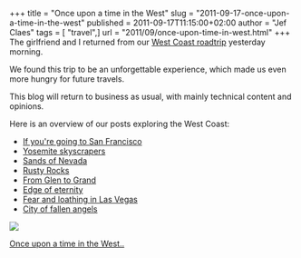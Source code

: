 +++
title = "Once upon a time in the West"
slug = "2011-09-17-once-upon-a-time-in-the-west"
published = 2011-09-17T11:15:00+02:00
author = "Jef Claes"
tags = [ "travel",]
url = "2011/09/once-upon-time-in-west.html"
+++
The girlfriend and I returned from our [West Coast
roadtrip](https://www.jefclaes.be/2011/08/west-coast-road-trip-schedule.html) yesterday morning.  
  
We found this trip to be an unforgettable experience, which made us even
more hungry for future travels.  
  
This blog will return to business as usual, with mainly technical
content and opinions.  
  
Here is an overview of our posts exploring the West Coast:  

- [If you're going to San Francisco](https://www.jefclaes.be/2011/08/if-youre-going-to-san-francisco.html)
- [Yosemite skyscrapers](https://www.jefclaes.be/2011/09/yosemite-skyscrapers.html)
- [Sands of Nevada](https://www.jefclaes.be/2011/09/yesterday-evening-we-spent-night-in.html)
- [Rusty Rocks](https://www.jefclaes.be/2011/09/rusty-rocks.html)
- [From Glen to Grand](http://www.jefclaes.be/2011/09/from-glen-to-grand.html)
- [Edge of eternity](https://www.jefclaes.be/2011/09/edge-of-eternity.html)
- [Fear and loathing in Las Vegas](https://www.jefclaes.be/2011/09/fear-and-loathing-in-las-vegas.html)
- [City of fallen angels](https://www.jefclaes.be/2011/09/city-of-fallen-angels.html)

[![](/post/images/thumbnails/2011-09-17-once-upon-a-time-in-the-west-Yosemite_0210.png)](/post/images/2011-09-17-once-upon-a-time-in-the-west-Yosemite_0210.png)

[Once upon a time in the
West..](http://www.youtube.com/watch?v=NSRGCtZ9_Uc)
